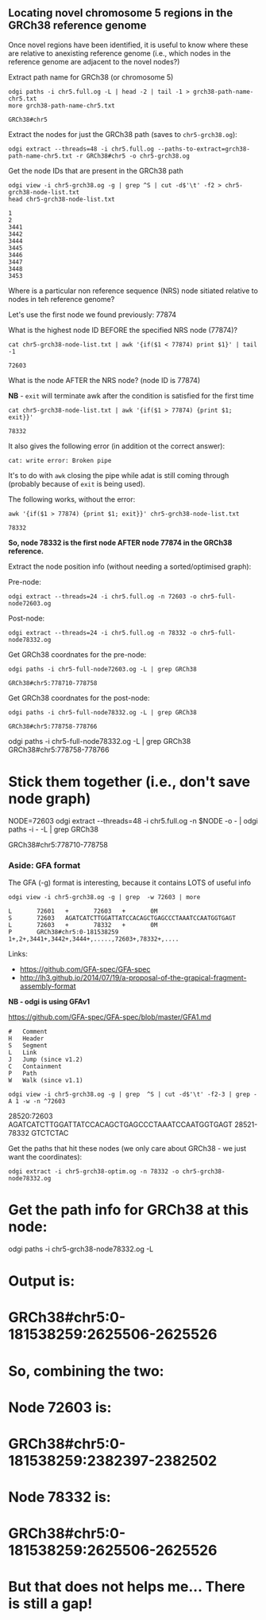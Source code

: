 ## Locating novel chromosome 5 regions in the GRCh38 reference genome

Once novel regions have been identified, it is useful to know where these are relative to anexisting reference genome (i.e., which nodes in the reference genome are adjacent to the novel nodes?)

Extract path name for GRCh38 (or chromosome 5)

```
odgi paths -i chr5.full.og -L | head -2 | tail -1 > grch38-path-name-chr5.txt
more grch38-path-name-chr5.txt
```

```
GRCh38#chr5
```

Extract the nodes for just the GRCh38 path (saves to `chr5-grch38.og`):

```
odgi extract --threads=48 -i chr5.full.og --paths-to-extract=grch38-path-name-chr5.txt -r GRCh38#chr5 -o chr5-grch38.og
```

Get the node IDs that are present in the GRCh38 path

```
odgi view -i chr5-grch38.og -g | grep ^S | cut -d$'\t' -f2 > chr5-grch38-node-list.txt
head chr5-grch38-node-list.txt
```

```
1
2
3441
3442
3444
3445
3446
3447
3448
3453
```

Where is a particular non reference sequence (NRS) node sitiated relative to nodes in teh reference genome?

Let's use the first node we found previously: 77874

What is the highest node ID BEFORE the specified NRS node (77874)?

```
cat chr5-grch38-node-list.txt | awk '{if($1 < 77874) print $1}' | tail -1
```

```
72603
```

What is the node AFTER the NRS node? (node ID is 77874)

**NB** - `exit` will terminate awk after the condition is satisfied for the first time

```
cat chr5-grch38-node-list.txt | awk '{if($1 > 77874) {print $1; exit}}'
```

```
78332
```

It also gives the following error (in addition ot the correct answer):

```
cat: write error: Broken pipe
```

It's to do with `awk` closing the pipe while adat is still coming through (probably because of `exit` is being used).

The following works, without the error:

```
awk '{if($1 > 77874) {print $1; exit}}' chr5-grch38-node-list.txt
```

```
78332
```

**So, node 78332 is the first node AFTER node 77874 in the GRCh38 reference.**


Extract the node position info (without needing a sorted/optimised graph):

Pre-node:

```
odgi extract --threads=24 -i chr5.full.og -n 72603 -o chr5-full-node72603.og
```

Post-node:

```
odgi extract --threads=24 -i chr5.full.og -n 78332 -o chr5-full-node78332.og
```

Get GRCh38 coordnates for the pre-node:

```
odgi paths -i chr5-full-node72603.og -L | grep GRCh38
```

```
GRCh38#chr5:778710-778758
```

Get GRCh38 coordnates for the post-node:

```
odgi paths -i chr5-full-node78332.og -L | grep GRCh38
```

```
GRCh38#chr5:778758-778766
```


odgi paths -i chr5-full-node78332.og -L | grep GRCh38
GRCh38#chr5:778758-778766

# Stick them together (i.e., don't save node graph)
NODE=72603
odgi extract --threads=48 -i chr5.full.og -n $NODE -o - | odgi paths -i - -L | grep GRCh38

GRCh38#chr5:778710-778758
















### Aside: GFA format

The GFA (-g) format is interesting, because it contains LOTS of useful info 

```
odgi view -i chr5-grch38.og -g | grep  -w 72603 | more
```

```
L       72601   +       72603   +       0M
S       72603   AGATCATCTTGGATTATCCACAGCTGAGCCCTAAATCCAATGGTGAGT
L       72603   +       78332   +       0M
P       GRCh38#chr5:0-181538259 1+,2+,3441+,3442+,3444+,.....,72603+,78332+,....
```

Links:
 
- https://github.com/GFA-spec/GFA-spec
- http://lh3.github.io/2014/07/19/a-proposal-of-the-grapical-fragment-assembly-format

**NB - odgi is using GFAv1**

https://github.com/GFA-spec/GFA-spec/blob/master/GFA1.md

```
# 	Comment
H 	Header
S 	Segment
L 	Link
J 	Jump (since v1.2)
C 	Containment
P 	Path
W 	Walk (since v1.1)
```

```
odgi view -i chr5-grch38.og -g | grep  ^S | cut -d$'\t' -f2-3 | grep -A 1 -w -n ^72603
```

28520:72603     AGATCATCTTGGATTATCCACAGCTGAGCCCTAAATCCAATGGTGAGT
28521-78332     GTCTCTAC












Get the paths that hit these nodes (we only care about GRCh38 - we just want the coordinates):

```
odgi extract -i chr5-grch38-optim.og -n 78332 -o chr5-grch38-node78332.og
```

# Get the path info for GRCh38 at this node:
odgi paths -i chr5-grch38-node78332.og -L
# Output is:
# GRCh38#chr5:0-181538259:2625506-2625526

# So, combining the two:
# Node 72603 is:
# GRCh38#chr5:0-181538259:2382397-2382502
# Node 78332 is:
# GRCh38#chr5:0-181538259:2625506-2625526
# But that does not helps me... There is still a gap!






  
